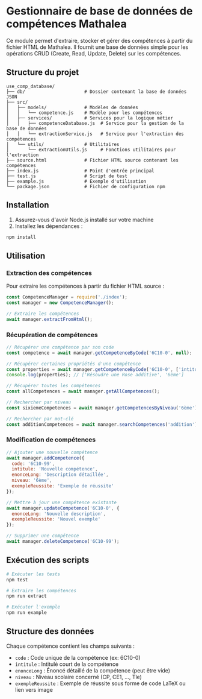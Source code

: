 # Gestionnaire de base de données de compétences Mathalea

Ce module permet d'extraire, stocker et gérer des compétences à partir du fichier HTML de Mathalea. Il fournit une base de données simple pour les opérations CRUD (Create, Read, Update, Delete) sur les compétences.

## Structure du projet

```
use_comp_database/
├── db/                      # Dossier contenant la base de données JSON
├── src/
│   ├── models/              # Modèles de données
│   │   └── competence.js    # Modèle pour les compétences
│   ├── services/            # Services pour la logique métier
│   │   ├── competenceDatabase.js  # Service pour la gestion de la base de données
│   │   └── extractionService.js   # Service pour l'extraction des compétences
│   └── utils/               # Utilitaires
│       └── extractionUtils.js     # Fonctions utilitaires pour l'extraction
├── source.html              # Fichier HTML source contenant les compétences
├── index.js                 # Point d'entrée principal
├── test.js                  # Script de test
├── example.js               # Exemple d'utilisation
└── package.json             # Fichier de configuration npm
```

## Installation

1. Assurez-vous d'avoir Node.js installé sur votre machine
2. Installez les dépendances :

```bash
npm install
```

## Utilisation

### Extraction des compétences

Pour extraire les compétences à partir du fichier HTML source :

```javascript
const CompetenceManager = require('./index');
const manager = new CompetenceManager();

// Extraire les compétences
await manager.extractFromHtml();
```

### Récupération de compétences

```javascript
// Récupérer une compétence par son code
const competence = await manager.getCompetenceByCode('6C10-0', null);

// Récupérer certaines propriétés d'une compétence
const properties = await manager.getCompetenceByCode('6C10-0', ['intitule', 'niveau']);
console.log(properties); // ['Résoudre une Rose additive', '6ème']

// Récupérer toutes les compétences
const allCompetences = await manager.getAllCompetences();

// Rechercher par niveau
const sixiemeCompetences = await manager.getCompetencesByNiveau('6ème');

// Rechercher par mot-clé
const additionCompetences = await manager.searchCompetences('addition');
```

### Modification de compétences

```javascript
// Ajouter une nouvelle compétence
await manager.addCompetence({
  code: '6C10-99',
  intitule: 'Nouvelle compétence',
  enonceLong: 'Description détaillée',
  niveau: '6ème',
  exempleReussite: 'Exemple de réussite'
});

// Mettre à jour une compétence existante
await manager.updateCompetence('6C10-0', {
  enonceLong: 'Nouvelle description',
  exempleReussite: 'Nouvel exemple'
});

// Supprimer une compétence
await manager.deleteCompetence('6C10-99');
```

## Exécution des scripts

```bash
# Exécuter les tests
npm test

# Extraire les compétences
npm run extract

# Exécuter l'exemple
npm run example
```

## Structure des données

Chaque compétence contient les champs suivants :

- `code` : Code unique de la compétence (ex: 6C10-0)
- `intitule` : Intitulé court de la compétence
- `enonceLong` : Énoncé détaillé de la compétence (peut être vide)
- `niveau` : Niveau scolaire concerné (CP, CE1, ..., Tle)
- `exempleReussite` : Exemple de réussite sous forme de code LaTeX ou lien vers image
